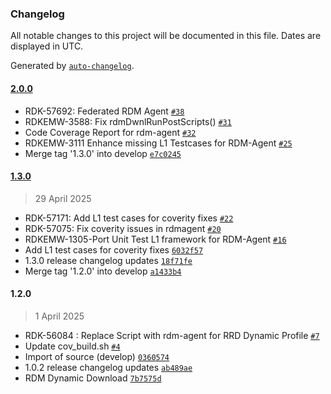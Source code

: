 ### Changelog

All notable changes to this project will be documented in this file. Dates are displayed in UTC.

Generated by [`auto-changelog`](https://github.com/CookPete/auto-changelog).

#### [2.0.0](https://github.com/rdkcentral/rdm-agent/compare/1.3.0...2.0.0)

- RDK-57692: Federated RDM Agent [`#38`](https://github.com/rdkcentral/rdm-agent/pull/38)
- RDKEMW-3588: Fix rdmDwnlRunPostScripts() [`#31`](https://github.com/rdkcentral/rdm-agent/pull/31)
- Code Coverage Report for rdm-agent [`#32`](https://github.com/rdkcentral/rdm-agent/pull/32)
- RDKEMW-3111 Enhance missing L1 Testcases for RDM-Agent [`#25`](https://github.com/rdkcentral/rdm-agent/pull/25)
- Merge tag '1.3.0' into develop [`e7c0245`](https://github.com/rdkcentral/rdm-agent/commit/e7c0245c859eb3749388a6ce417e5acae26912da)

#### [1.3.0](https://github.com/rdkcentral/rdm-agent/compare/1.2.0...1.3.0)

> 29 April 2025

- RDK-57171: Add L1 test cases for coverity fixes [`#22`](https://github.com/rdkcentral/rdm-agent/pull/22)
- RDK-57075: Fix coverity issues in rdmagent [`#20`](https://github.com/rdkcentral/rdm-agent/pull/20)
- RDKEMW-1305-Port Unit Test L1 framework for RDM-Agent [`#16`](https://github.com/rdkcentral/rdm-agent/pull/16)
- Add L1 test cases for coverity fixes [`6032f57`](https://github.com/rdkcentral/rdm-agent/commit/6032f57f077be484d2d9eaa935998c822aa47ea3)
- 1.3.0 release changelog updates [`18f71fe`](https://github.com/rdkcentral/rdm-agent/commit/18f71fe7e894484923d5657c59ea725d138e9ce3)
- Merge tag '1.2.0' into develop [`a1433b4`](https://github.com/rdkcentral/rdm-agent/commit/a1433b42435b9f6edd1750e6197d59ba2b69b689)

#### 1.2.0

> 1 April 2025

- RDK-56084 : Replace Script with rdm-agent for RRD Dynamic Profile [`#7`](https://github.com/rdkcentral/rdm-agent/pull/7)
- Update cov_build.sh [`#4`](https://github.com/rdkcentral/rdm-agent/pull/4)
- Import of source (develop) [`0360574`](https://github.com/rdkcentral/rdm-agent/commit/036057460675cec1e1bf9b8e458a9b404887e5b6)
- 1.0.2 release changelog updates [`ab489ae`](https://github.com/rdkcentral/rdm-agent/commit/ab489aea6e3771fa10716c12321a77a93e9806e8)
- RDM Dynamic Download [`7b7575d`](https://github.com/rdkcentral/rdm-agent/commit/7b7575df8709d40fd303c53cd6e356d1f9288821)

